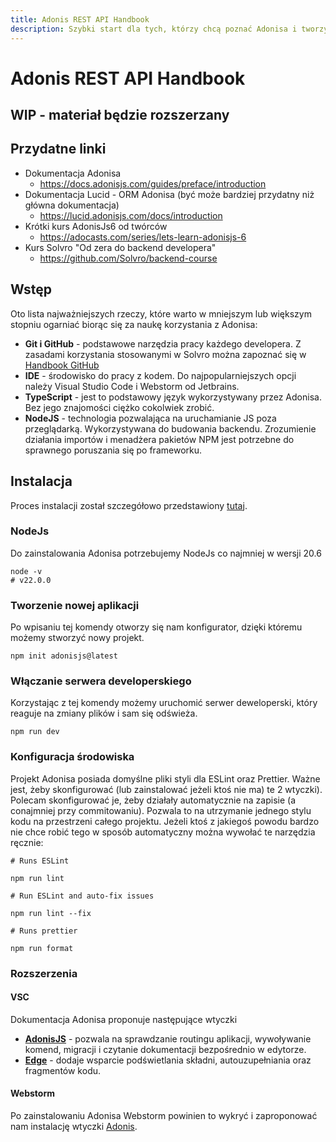 ```yaml
---
title: Adonis REST API Handbook
description: Szybki start dla tych, którzy chcą poznać Adonisa i tworzyć świetne API.
---
```

# Adonis REST API Handbook
## WIP - materiał będzie rozszerzany
## Przydatne linki
- Dokumentacja Adonisa
	- https://docs.adonisjs.com/guides/preface/introduction
- Dokumentacja Lucid - ORM Adonisa (być może bardziej przydatny niż główna dokumentacja)
	- https://lucid.adonisjs.com/docs/introduction
- Krótki kurs AdonisJs6 od twórców
	- https://adocasts.com/series/lets-learn-adonisjs-6
- Kurs Solvro "Od zera do backend developera"
	- https://github.com/Solvro/backend-course

## Wstęp
Oto lista najważniejszych rzeczy, które warto w mniejszym lub większym stopniu ogarniać biorąc się za naukę korzystania z Adonisa:
- **Git i GitHub** - podstawowe narzędzia pracy każdego developera. Z zasadami korzystania stosowanymi w Solvro można zapoznać się w [Handbook GitHub](https://docs.google.com/document/d/1Sb5lYqYLnYuecS1Essn3YwietsbuLPCTsTuW0EMpG5o/edit)
- **IDE** - środowisko do pracy z kodem. Do najpopularniejszych opcji należy Visual Studio Code i Webstorm od Jetbrains.
- **TypeScript** - jest to podstawowy język wykorzystywany przez Adonisa. Bez jego znajomości ciężko cokolwiek zrobić.
- **NodeJS** - technologia pozwalająca na uruchamianie JS poza przeglądarką. Wykorzystywana do budowania backendu. Zrozumienie działania importów i menadżera pakietów NPM jest potrzebne do sprawnego poruszania się po frameworku.

## Instalacja
Proces instalacji został szczegółowo przedstawiony [tutaj](https://docs.adonisjs.com/guides/getting-started/installation).
### NodeJs
Do zainstalowania Adonisa potrzebujemy NodeJs co najmniej w wersji 20.6
```shell
node -v 
# v22.0.0
```

### Tworzenie nowej aplikacji
Po wpisaniu tej komendy otworzy się nam konfigurator, dzięki któremu możemy stworzyć nowy projekt.
```shell
npm init adonisjs@latest
```

### Włączanie serwera developerskiego
Korzystając z tej komendy możemy uruchomić serwer deweloperski, który reaguje na zmiany plików i sam się odświeża.
```shell
npm run dev
```

### Konfiguracja środowiska
Projekt Adonisa posiada domyślne pliki styli dla ESLint oraz Prettier. Ważne jest, żeby skonfigurować (lub zainstalować jeżeli ktoś nie ma) te 2 wtyczki). Polecam skonfigurować je, żeby działały automatycznie na zapisie (a conajmniej przy commitowaniu). Pozwala to na utrzymanie jednego stylu kodu na przestrzeni całego projektu. Jeżeli ktoś z jakiegoś powodu bardzo nie chce robić tego w sposób automatyczny można wywołać te narzędzia ręcznie:
```shell
# Runs ESLint

npm run lint

# Run ESLint and auto-fix issues

npm run lint --fix

# Runs prettier

npm run format
```

### Rozszerzenia
#### VSC
Dokumentacja Adonisa proponuje następujące wtyczki
- **[AdonisJS](https://marketplace.visualstudio.com/items?itemName=jripouteau.adonis-vscode-extension)** - pozwala na sprawdzanie routingu aplikacji, wywoływanie komend, migracji i czytanie dokumentacji bezpośrednio w edytorze.
- **[Edge](https://marketplace.visualstudio.com/items?itemName=AdonisJS.vscode-edge)** - dodaje wsparcie podświetlania składni, autouzupełniania oraz fragmentów kodu.
#### Webstorm
Po zainstalowaniu Adonisa Webstorm powinien to wykryć i zaproponować nam instalację wtyczki [Adonis](https://plugins.jetbrains.com/plugin/22932-adonis).